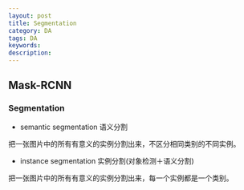```yaml
---
layout: post
title: Segmentation
category: DA
tags: DA
keywords:
description:
---
```


## Mask-RCNN

### Segmentation

- semantic segmentation 语义分割

把一张图片中的所有有意义的实例分割出来，不区分相同类别的不同实例。

- instance segmentation 实例分割(对象检测＋语义分割)

把一张图片中的所有有意义的实例分割出来，每一个实例都是一个类别。
